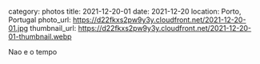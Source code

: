 category: photos 
title: 2021-12-20-01
date: 2021-12-20
location: Porto, Portugal
photo_url: https://d22fkxs2pw9y3y.cloudfront.net/2021-12-20-01.jpg
thumbnail_url: https://d22fkxs2pw9y3y.cloudfront.net/2021-12-20-01-thumbnail.webp

Nao e o tempo